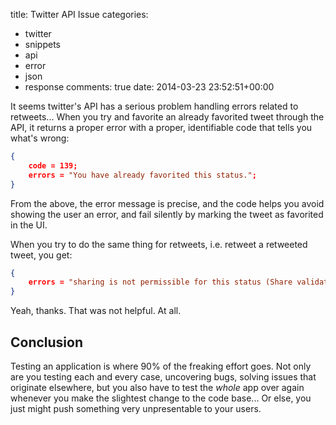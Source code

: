 title: Twitter API Issue
categories:
- twitter
- snippets
- api
- error
- json
- response
comments: true
date: 2014-03-23 23:52:51+00:00

It seems twitter's API has a serious problem handling errors related to retweets... When you try and favorite an already favorited tweet through the API, it returns a proper error with a proper, identifiable code that tells you what's wrong:

```json
{
    code = 139;
    errors = "You have already favorited this status.";
}

```

From the above, the error message is precise, and the code helps you avoid showing the user an error, and fail silently by marking the tweet as favorited in the UI.

When you try to do the same thing for retweets, i.e. retweet a retweeted tweet, you get:

```json
{
    errors = "sharing is not permissible for this status (Share validations failed)";
}

```

Yeah, thanks. That was not helpful. At all.

## Conclusion

Testing an application is where 90% of the freaking effort goes. Not only are you testing each and every case, uncovering bugs, solving issues that originate elsewhere, but you also have to test the _whole_ app over again whenever you make the slightest change to the code base... Or else, you just might push something very unpresentable to your users.
